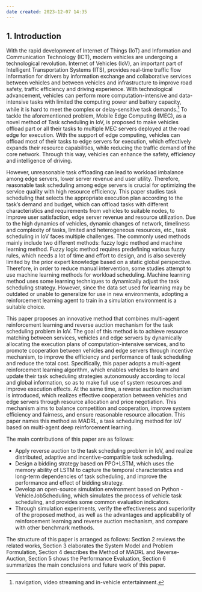 ```yaml
---
date created: 2023-12-07 14:35
---
```


## 1. Introduction

With the rapid development of Internet of Things (IoT) and Information and Communication Technology (ICT), modern vehicles are undergoing a technological revolution. Internet of Vehicles (IoV), an important part of Intelligent Transportation Systems (ITS), provides real-time traffic flow information for drivers by information exchange and collaborative services between vehicles and between vehicles and infrastructure to improve road safety, traffic efficiency and driving experience. With technological advancement, vehicles can perform more computation-intensive and data-intensive tasks with limited the computing power and battery capacity, while it is hard to meet the complex or delay-sensitive task demands.[^1] To tackle the aforementioned problem, Mobile Edge Computing (MEC), as a novel method of Task scheduling in IoV, is proposed to make vehicles offload part or all their tasks to multiple MEC servers deployed at the road edge for execution. With the support of edge computing, vehicles can offload most of their tasks to edge servers for execution, which effectively expands their resource capabilities, while reducing the traffic demand of the core network. Through this way, vehicles can enhance the safety, efficiency and intelligence of driving.

[^1]:navigation, video streaming and in-vehicle entertainment.

However, unreasonable task offloading can lead to workload imbalance among edge servers, lower server revenue and user utility. Therefore, reasonable task scheduling among edge servers is crucial for optimizing the service quality with high resource efficiency. This paper studies task scheduling that selects the appropriate execution plan according to the task’s demand and budget, which can offload tasks with different characteristics and requirements from vehicles to suitable nodes, to improve user satisfaction, edge server revenue and resource utilization. Due to the high dynamics of vehicles, dynamic changes of network, timeliness and complexity of tasks, limited and heterogeneous resources, etc., task scheduling in IoV faces multiple challenges. The commonly used methods mainly include two different methods: fuzzy logic method and machine learning method. Fuzzy logic method requires predefining various fuzzy rules, which needs a lot of time and effort to design, and is also severely limited by the prior expert knowledge based on a static global perspective. Therefore, in order to reduce manual intervention, some studies attempt to use machine learning methods for workload scheduling. Machine learning method uses some learning techniques to dynamically adjust the task scheduling strategy. However, since the data set used for learning may be outdated or unable to generalize for use in new environments, adopting a reinforcement learning agent to train in a simulation environment is a suitable choice. 

This paper proposes an innovative method that combines multi-agent reinforcement learning and reverse auction mechanism for the task scheduling problem in IoV. The goal of this method is to achieve resource matching between services, vehicles and edge servers by dynamically allocating the execution plans of computation-intensive services, and to promote cooperation between vehicles and edge servers through incentive mechanism, to improve the efficiency and performance of task scheduling and reduce the total cost. Specifically, this paper adopts a multi-agent reinforcement learning algorithm, which enables vehicles to learn and update their task scheduling strategies autonomously according to local and global information, so as to make full use of system resources and improve execution effects. At the same time, a reverse auction mechanism is introduced, which realizes effective cooperation between vehicles and edge servers through resource allocation and price negotiation. This mechanism aims to balance competition and cooperation, improve system efficiency and fairness, and ensure reasonable resource allocation. This paper names this method as MADRL, a task scheduling method for IoV based on multi-agent deep reinforcement learning.

The main contributions of this paper are as follows:

- Apply reverse auction to the task scheduling problem in IoV, and realize distributed, adaptive and incentive-compatible task scheduling.
- Design a bidding strategy based on PPO+LSTM, which uses the memory ability of LSTM to capture the temporal characteristics and long-term dependencies of task scheduling, and improve the performance and effect of bidding strategy.
- Develop an open-source simulation environment based on Python - VehicleJobScheduling, which simulates the process of vehicle task scheduling, and provides some common evaluation indicators.
- Through simulation experiments, verify the effectiveness and superiority of the proposed method, as well as the advantages and applicability of reinforcement learning and reverse auction mechanism, and compare with other benchmark methods.

The structure of this paper is arranged as follows: Section 2 reviews the related works, Section 3 elaborates the System Model and Problem Formulation, Section 4 describes the Method of MADRL and Reverse-Auction, Section 5 shows the Performance Evaluation, Section 6 summarizes the main conclusions and future work of this paper.
